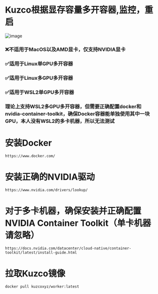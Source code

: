 # Kuzco根据显存容量多开容器,监控，重启
![image](https://github.com/user-attachments/assets/fdc46626-16ca-423e-82a7-21e5e6969d5e)

### ❌️不适用于MacOS以及AMD显卡，仅支持NVIDIA显卡
### ✅️适用于Linux单GPU多开容器 
### ✅️适用于Linux多GPU多开容器 
### ✅️适用于WSL2单GPU多开容器 
### 理论上支持WSL2多GPU多开容器，但需要正确配置docker和nvidia-container-toolkit，确保Docker容器能单独使用其中一块GPU，本人没有WSL2的多卡机器，所以无法测试

# 安装Docker
`https://www.docker.com/`
# 安装正确的NVIDIA驱动
`https://www.nvidia.com/drivers/lookup/`
# 对于多卡机器，确保安装并正确配置NVIDIA Container Toolkit（单卡机器请忽略）
`https://docs.nvidia.com/datacenter/cloud-native/container-toolkit/latest/install-guide.html`
# 拉取Kuzco镜像
`docker pull kuzcoxyz/worker:latest`
